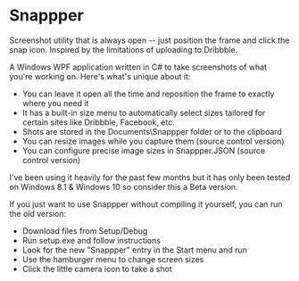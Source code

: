 # Snappper
Screenshot utility that is always open -- just position the frame and click the snap icon.  Inspired by the limitations of uploading to Dribbble.

A Windows WPF application written in C# to take screenshots of what you're working on.  Here's what's unique about it:
* You can leave it open all the time and reposition the frame to exactly where you need it
* It has a built-in size menu to automatically select sizes tailored for certain sites like Dribbble, Facebook, etc.
* Shots are stored in the Documents\Snappper folder or to the clipboard
* You can resize images while you capture them (source control version)
* You can configure precise image sizes in Snappper.JSON (source control version)

I've been using it heavily for the past few months but it has only been tested on Windows 8.1 & Windows 10 so consider this a Beta version.

If you just want to use Snappper without compiling it yourself, you can run the old version: 
* Download files from Setup/Debug
* Run setup.exe and follow instructions 
* Look for the new "Snappper" entry in the Start menu and run 
* Use the hamburger menu to change screen sizes
* Click the little camera icon to take a shot 
